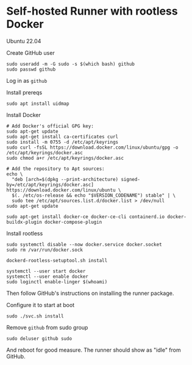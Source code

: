 # Self-hosted Runner with rootless Docker

Ubuntu 22.04

Create GitHub user
```shell
sudo useradd -m -G sudo -s $(which bash) github
sudo passwd github
```

Log in as `github`

Install prereqs
```shell
sudo apt install uidmap
```

Install Docker
```shell
# Add Docker's official GPG key:
sudo apt-get update
sudo apt-get install ca-certificates curl
sudo install -m 0755 -d /etc/apt/keyrings
sudo curl -fsSL https://download.docker.com/linux/ubuntu/gpg -o /etc/apt/keyrings/docker.asc
sudo chmod a+r /etc/apt/keyrings/docker.asc

# Add the repository to Apt sources:
echo \
  "deb [arch=$(dpkg --print-architecture) signed-by=/etc/apt/keyrings/docker.asc] https://download.docker.com/linux/ubuntu \
  $(. /etc/os-release && echo "$VERSION_CODENAME") stable" | \
  sudo tee /etc/apt/sources.list.d/docker.list > /dev/null
sudo apt-get update

sudo apt-get install docker-ce docker-ce-cli containerd.io docker-buildx-plugin docker-compose-plugin
```

Install rootless
```shell
sudo systemctl disable --now docker.service docker.socket
sudo rm /var/run/docker.sock

dockerd-rootless-setuptool.sh install

systemctl --user start docker
systemctl --user enable docker
sudo loginctl enable-linger $(whoami)
```

Then follow GitHub's instructions on installing the runner package.

Configure it to start at boot
```shell
sudo ./svc.sh install
```

Remove `github` from sudo group
```shell
sudo deluser github sudo
```

And reboot for good measure. The runner should show as "idle" from GitHub.